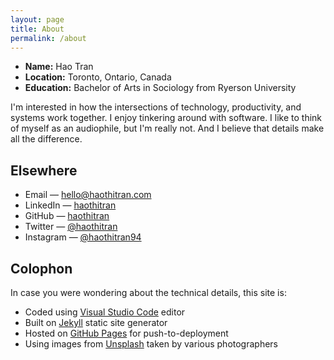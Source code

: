 ```yaml
---
layout: page
title: About
permalink: /about
---
```


- **Name:** Hao Tran
- **Location:** Toronto, Ontario, Canada
- **Education:** Bachelor of Arts in Sociology from Ryerson University

I'm interested in how the intersections of technology, productivity, and systems work together. I enjoy tinkering around with software. I like to think of myself as an audiophile, but I'm really not. And I believe that details make all the difference.

## Elsewhere

- Email — [hello@haothitran.com](mailto:hello@haothitran.com)
- LinkedIn — [haothitran](https://www.linkedin.com/in/haothitran)
- GitHub — [haothitran](https://github.com/haothitran)
- Twitter — [@haothitran](https://twitter.com/haothitran)
- Instagram — [@haothitran94](https://www.instagram.com/haothitran94/)

## Colophon

In case you were wondering about the technical details, this site is:

- Coded using [Visual Studio Code](https://code.visualstudio.com/) editor
- Built on [Jekyll](https://jekyllrb.com/) static site generator
- Hosted on [GitHub Pages](https://pages.github.com/) for push-to-deployment
- Using images from [Unsplash](https://unsplash.com/) taken by various photographers
